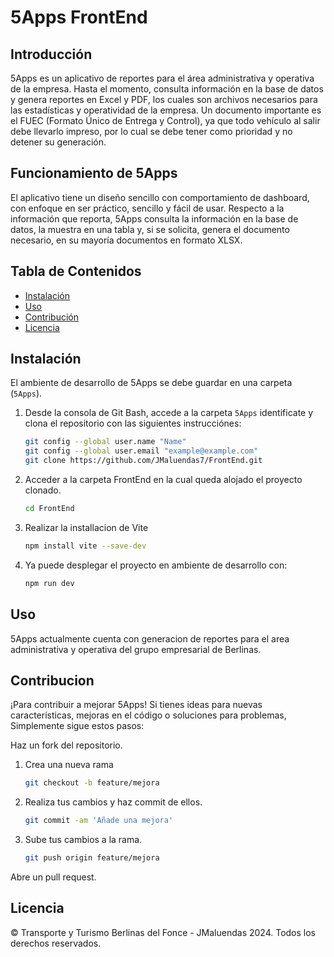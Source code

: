 # 5Apps FrontEnd

## Introducción

5Apps es un aplicativo de reportes para el área administrativa y operativa de la empresa. Hasta el momento, consulta información en la base de datos y genera reportes en Excel y PDF, los cuales son archivos necesarios para las estadísticas y operatividad de la empresa. Un documento importante es el FUEC (Formato Único de Entrega y Control), ya que todo vehículo al salir debe llevarlo impreso, por lo cual se debe tener como prioridad y no detener su generación.

## Funcionamiento de 5Apps

El aplicativo tiene un diseño sencillo con comportamiento de dashboard, con enfoque en ser práctico, sencillo y fácil de usar. Respecto a la información que reporta, 5Apps consulta la información en la base de datos, la muestra en una tabla y, si se solicita, genera el documento necesario, en su mayoría documentos en formato XLSX.

## Tabla de Contenidos

- [Instalación](#instalación)
- [Uso](#uso)
- [Contribución](#contribución)
- [Licencia](#licencia)

## Instalación

El ambiente de desarrollo de 5Apps se debe guardar en una carpeta (`5Apps`).

1. Desde la consola de Git Bash, accede a la carpeta `5Apps` identificate y clona el repositorio con las siguientes instrucciónes:
   ```bash
   git config --global user.name "Name"
   git config --global user.email "example@example.com"
   git clone https://github.com/JMaluendas7/FrontEnd.git
3. Acceder a la carpeta FrontEnd en la cual queda alojado el proyecto clonado.
   ```bash
   cd FrontEnd
5. Realizar la installacion de Vite
   ```bash
   npm install vite --save-dev
7. Ya puede desplegar el proyecto en ambiente de desarrollo con:
   ```bash
   npm run dev

## Uso

5Apps actualmente cuenta con generacion de reportes para el area administrativa y operativa del grupo empresarial de Berlinas.

## Contribucion

¡Para contribuir a mejorar 5Apps! Si tienes ideas para nuevas características, mejoras en el código o soluciones para problemas, Simplemente sigue estos pasos:

Haz un fork del repositorio.
1. Crea una nueva rama
   ```bash
   git checkout -b feature/mejora
2. Realiza tus cambios y haz commit de ellos.
   ```bash
   git commit -am 'Añade una mejora'
4. Sube tus cambios a la rama.
   ```bash
   git push origin feature/mejora
Abre un pull request.

## Licencia

© Transporte y Turismo Berlinas del Fonce - JMaluendas 2024. Todos los derechos reservados.
